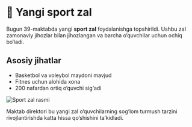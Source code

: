 # 🏫 Yangi sport zal

Bugun 39-maktabda yangi **sport zal** foydalanishga topshirildi. Ushbu zal zamonaviy jihozlar bilan jihozlangan va barcha o‘quvchilar uchun ochiq bo‘ladi.  

## Asosiy jihatlar

- Basketbol va voleybol maydoni mavjud  
- Fitnes uchun alohida xona  
- 200 nafardan ortiq o‘quvchi sig‘adi  

![Sport zal rasmi](/images/sport-zal.png)

Maktab direktori bu yangi zal o‘quvchilarning sog‘lom turmush tarzini rivojlantirishda katta hissa qo‘shishini ta’kidladi.
